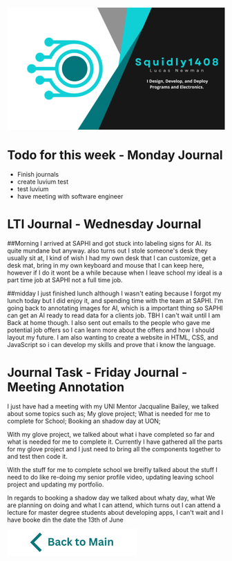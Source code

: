 ![Header](https://raw.githubusercontent.com/Squidly1408/Journals-Term-1-2024/main/title.png
)
# Todo for this week - Monday Journal
- Finish journals
- create luvium test
- test luvium
- have meeting with software engineer 

# LTI Journal - Wednesday Journal
##Morning
I arrived at SAPHI and got stuck into labeling signs for AI. its quite mundane but anyway. also turns out I stole someone's desk they usually sit at, I kind of wish I had my own desk that I can customize, get a desk mat, bring in my own keyboard and mouse that I can keep here, however if I do it wont be a while because when I leave school my ideal is a part time job at SAPHI not a full time job. 


##midday
I just finished lunch although I wasn't eating because I forgot my lunch today but I did enjoy it, and spending time with the team at SAPHI. I'm going back to annotating images for AI, which is a important thing so SAPHI can get an AI ready to read data for a clients job. TBH I can't wait until I am Back at home though. I also sent out emails to the people who gave me potential job offers so I can learn more about the offers and how I should layout my future. I am also wanting to create a website in HTML, CSS, and JavaScript so i can develop my skills and prove that i know the language.

# Journal Task - Friday Journal - Meeting Annotation
I just have had a meeting with my UNI Mentor Jacqualine Bailey, we talked about some topics such as;
My glove project;
What is needed for me to complete for School;
Booking an shadow day at UON;

With my glove project, we talked about what i have completed so far and what is needed for me to complete it. Currently I have gathered all the parts for my glove project and I just need to bring all the components together to and test then code it.

With the stuff for me to complete school we breifly talked about the stuff I need to do like re-doing my senior profile video, updating leaving school project and updating my portfolio.

In regards to booking a shadow day we talked about whaty day, what We are planning on doing and what I can attend, which turns out I can attend a lecture for master degree students about developing apps, I can't wait and I have booke din the date the 13th of June


[![back to main](https://raw.githubusercontent.com/Squidly1408/Journals-Term-2-2024/main/Back%20to%20Main.png)](https://github.com/Squidly1408/Journals-Term-2-2024/blob/main/Readme.md)